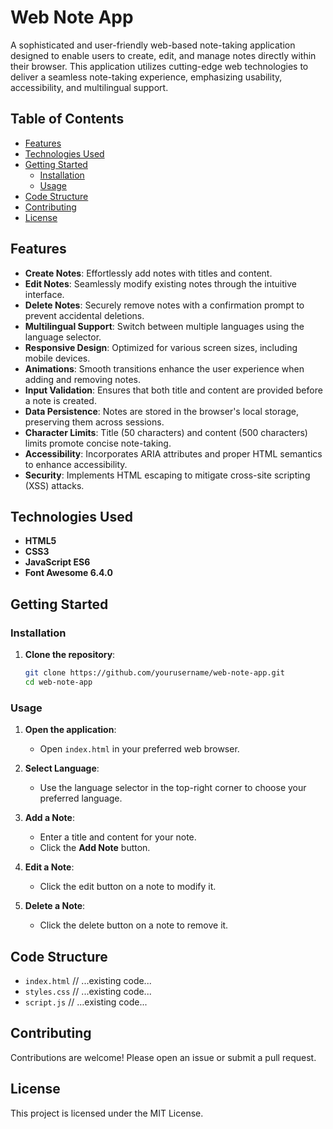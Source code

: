 # Web Note App

A sophisticated and user-friendly web-based note-taking application designed to enable users to create, edit, and manage notes directly within their browser. This application utilizes cutting-edge web technologies to deliver a seamless note-taking experience, emphasizing usability, accessibility, and multilingual support.

## Table of Contents

- [Features](#features)
- [Technologies Used](#technologies-used)
- [Getting Started](#getting-started)
    - [Installation](#installation)
    - [Usage](#usage)
- [Code Structure](#code-structure)
- [Contributing](#contributing)
- [License](#license)

## Features

- **Create Notes**: Effortlessly add notes with titles and content.
- **Edit Notes**: Seamlessly modify existing notes through the intuitive interface.
- **Delete Notes**: Securely remove notes with a confirmation prompt to prevent accidental deletions.
- **Multilingual Support**: Switch between multiple languages using the language selector.
- **Responsive Design**: Optimized for various screen sizes, including mobile devices.
- **Animations**: Smooth transitions enhance the user experience when adding and removing notes.
- **Input Validation**: Ensures that both title and content are provided before a note is created.
- **Data Persistence**: Notes are stored in the browser's local storage, preserving them across sessions.
- **Character Limits**: Title (50 characters) and content (500 characters) limits promote concise note-taking.
- **Accessibility**: Incorporates ARIA attributes and proper HTML semantics to enhance accessibility.
- **Security**: Implements HTML escaping to mitigate cross-site scripting (XSS) attacks.

## Technologies Used

- **HTML5**
- **CSS3**
- **JavaScript ES6**
- **Font Awesome 6.4.0**

## Getting Started

### Installation

1. **Clone the repository**:
    ```bash
    git clone https://github.com/yourusername/web-note-app.git
    cd web-note-app
    ```

### Usage

1. **Open the application**:
    - Open `index.html` in your preferred web browser.

2. **Select Language**:
    - Use the language selector in the top-right corner to choose your preferred language.

3. **Add a Note**:
    - Enter a title and content for your note.
    - Click the **Add Note** button.

4. **Edit a Note**:
    - Click the edit button on a note to modify it.

5. **Delete a Note**:
    - Click the delete button on a note to remove it.

## Code Structure

- `index.html`
// ...existing code...
- `styles.css`
// ...existing code...
- `script.js`
// ...existing code...

## Contributing

Contributions are welcome! Please open an issue or submit a pull request.

## License

This project is licensed under the MIT License.